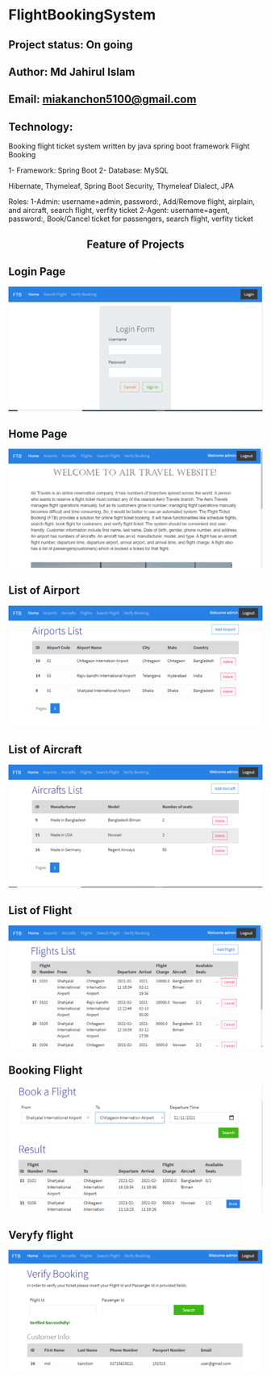 # FlightBookingSystem


## Project status: On going



## Author: Md Jahirul Islam
## Email: miakanchon5100@gmail.com



## Technology:
Booking flight ticket system written by java spring boot framework
Flight Booking 

1- Framework: Spring Boot 
2- Database: MySQL

Hibernate, Thymeleaf, Spring Boot Security, Thymeleaf Dialect, JPA

Roles:
1-Admin: username=admin, password:, Add/Remove flight, airplain, and aircraft, search flight, verfity ticket
2-Agent: username=agent, password:, Book/Cancel ticket for passengers, search flight, verfity ticket




## <p align= "center">Feature of Projects</p>



## Login Page
![Login](image/Login.png)

## Home Page
![Home](image/Home.png)

## List of Airport
![airport](image/airportList.png)

## List of Aircraft
![airport](image/aircraftList.png)

## List of Flight
![flight](image/flightList.png)

## Booking Flight
![booking](image/bookAflight.png)


## Veryfy flight
![veryfy](image/veryfybooking.png)

